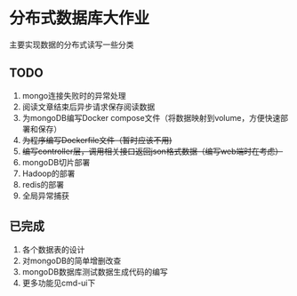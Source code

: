 # 分布式数据库大作业

主要实现数据的分布式读写一些分类

## TODO
1. mongo连接失败时的异常处理
2. 阅读文章结束后异步请求保存阅读数据
3. 为mongoDB编写Docker compose文件（将数据映射到volume，方便快速部署和保存）
4.  ~~为程序编写Dockerfile文件（暂时应该不用)~~
5. ~~编写controller层，调用相关接口返回json格式数据（编写web端时在考虑）~~
6. mongoDB切片部署
7. Hadoop的部署
8. redis的部署
9. 全局异常捕获

## 已完成
1. 各个数据表的设计
2. 对mongoDB的简单增删改查
3. mongoDB数据库测试数据生成代码的编写
4. 更多功能见cmd-ui下